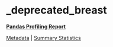 # _deprecated_breast

[**Pandas Profiling Report**](https://epistasislab.github.io/pmlb/profile/_deprecated_breast.html)

[Metadata](metadata.yaml) | [Summary Statistics](summary_stats.tsv)

